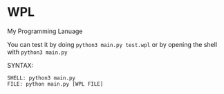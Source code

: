 # WPL
My Programming Lanuage

You can test it by doing ```python3 main.py test.wpl``` or by opening the shell with ```python3 main.py```

SYNTAX:
```
SHELL: python3 main.py
FILE: python main.py [WPL FILE]
```
